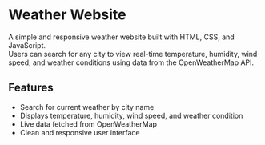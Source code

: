 # Weather Website

A simple and responsive weather website built with HTML, CSS, and JavaScript.  
Users can search for any city to view real-time temperature, humidity, wind speed, and weather conditions using data from the OpenWeatherMap API.

## Features

- Search for current weather by city name
- Displays temperature, humidity, wind speed, and weather condition
- Live data fetched from OpenWeatherMap
- Clean and responsive user interface
